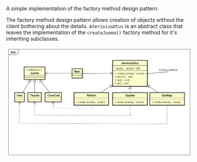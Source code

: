 A simple implementation of the factory method design pattern. 

The factory method design pattern allows creation of objects without the client bothering about the details. `AterioivaOtus` is an abstract class that leaves the implementation of the `createJuoma()` factory method for it's inheriting subclasses.

![alt text](UML%2001%20Factory%20Method.png)
